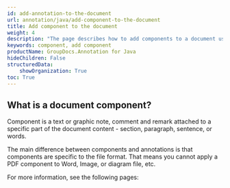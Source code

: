 ```yaml
---
id: add-annotation-to-the-document
url: annotation/java/add-component-to-the-document
title: Add component to the document
weight: 4
description: "The page describes how to add components to a document using GroupDocs.Annotation API."
keywords: component, add component
productName: GroupDocs.Annotation for Java
hideChildren: False
structuredData:
    showOrganization: True
toc: True
---
```

## What is a document component?

Component is a text or graphic note, comment and remark attached to a specific part of the document content - section, paragraph, sentence, or words.

The main difference between components and annotations is that components are specific to the file format. That means you cannot apply a PDF component to Word, Image, or diagram file, etc.

For more information, see the following pages:
